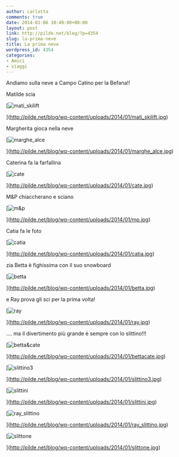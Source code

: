 ```yaml
---
author: carlotta
comments: true
date: 2014-01-06 10:49:00+00:00
layout: post
link: http://pilde.net/blog/?p=4354
slug: la-prima-neve
title: La prima neve
wordpress_id: 4354
categories:
- Amici
- viaggi
---
```


Andiamo sulla neve a Campo Catino per la Befana!!

Matilde scia

[![mati_skilift](http://pilde.net/blog/wp-content/uploads/2014/01/mati_skilift.jpg)


](http://pilde.net/blog/wp-content/uploads/2014/01/mati_skilift.jpg)


Margherita gioca nella neve

[![marghe_alce](http://pilde.net/blog/wp-content/uploads/2014/01/marghe_alce.jpg)


](http://pilde.net/blog/wp-content/uploads/2014/01/marghe_alce.jpg)


Caterina fa la farfallina

[![cate](http://pilde.net/blog/wp-content/uploads/2014/01/cate.jpg)


](http://pilde.net/blog/wp-content/uploads/2014/01/cate.jpg)


M&P chiaccherano e sciano

[![m&p](http://pilde.net/blog/wp-content/uploads/2014/01/mp.jpg)


](http://pilde.net/blog/wp-content/uploads/2014/01/mp.jpg)




Catia fa le foto

[![catia](http://pilde.net/blog/wp-content/uploads/2014/01/catia.jpg)


](http://pilde.net/blog/wp-content/uploads/2014/01/catia.jpg)


zia Betta è fighissima con il suo snowboard

[![betta](http://pilde.net/blog/wp-content/uploads/2014/01/betta.jpg)


](http://pilde.net/blog/wp-content/uploads/2014/01/betta.jpg)


e Ray prova gli sci per la prima volta!

[![ray](http://pilde.net/blog/wp-content/uploads/2014/01/ray.jpg)


](http://pilde.net/blog/wp-content/uploads/2014/01/ray.jpg)


.... ma il divertimento più grande è sempre con lo slittino!!!

[![betta&cate](http://pilde.net/blog/wp-content/uploads/2014/01/bettacate.jpg)


](http://pilde.net/blog/wp-content/uploads/2014/01/bettacate.jpg)






[![slittino3](http://pilde.net/blog/wp-content/uploads/2014/01/slittino3.jpg)


](http://pilde.net/blog/wp-content/uploads/2014/01/slittino3.jpg)






[![slittini](http://pilde.net/blog/wp-content/uploads/2014/01/slittini.jpg)


](http://pilde.net/blog/wp-content/uploads/2014/01/slittini.jpg)


[![ray_slittino](http://pilde.net/blog/wp-content/uploads/2014/01/ray_slittino.jpg)


](http://pilde.net/blog/wp-content/uploads/2014/01/ray_slittino.jpg)


[![slittone](http://pilde.net/blog/wp-content/uploads/2014/01/slittone.jpg)


](http://pilde.net/blog/wp-content/uploads/2014/01/slittone.jpg)



